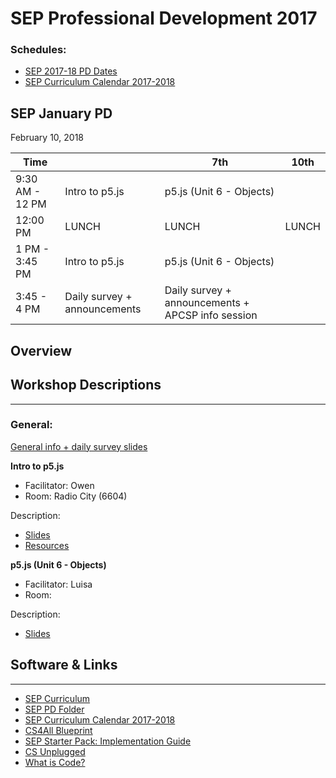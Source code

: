 # SEP Professional Development 2017

### Schedules:
* [SEP 2017-18 PD Dates](https://drive.google.com/open?id=0B3omYkYPfQ0yWXpHRlNla2NMM1U)
* [SEP Curriculum Calendar 2017-2018](https://drive.google.com/open?id=1tnvlHdIT_-7ACauHstNih9gdVIMJRoN4MNj_qMnnzM4)

## SEP January PD
February 10, 2018

| Time | | 7th | 10th
| -----|-------| ------- | --------| 
9:30 AM - 12 PM | Intro to p5.js | p5.js (Unit 6 - Objects) 
12:00 PM |LUNCH|LUNCH|LUNCH
1 PM - 3:45 PM | Intro to p5.js | p5.js (Unit 6 - Objects)
3:45 - 4 PM | Daily survey + announcements |Daily survey + announcements + APCSP info session

## Overview

## Workshop Descriptions
***
###  General:

[General info + daily survey slides]()


**Intro to p5.js**
* Facilitator: Owen
* Room: Radio City (6604)

Description:


* [Slides]()
* [Resources]()

**p5.js (Unit 6 - Objects)**
* Facilitator: Luisa
* Room: 

Description:


* [Slides]()


## <a name="links">Software & Links</a>
***

*   [SEP Curriculum](https://drive.google.com/open?id=0B8D2ft9M8qQCamQwZGpJMEU2TEk)
* [SEP PD Folder](https://drive.google.com/open?id=0B8D2ft9M8qQCYXY2V3VndWNob0E)
*   [SEP Curriculum Calendar 2017-2018](https://drive.google.com/open?id=1tnvlHdIT_-7ACauHstNih9gdVIMJRoN4MNj_qMnnzM4)
*   [CS4All Blueprint](http://blueprint.cs4all.nyc/)
*   [SEP Starter Pack: Implementation Guide](https://drive.google.com/a/strongschools.nyc/file/d/0B1tN9SuyE6fxOHJOZkxsYURPRHc/view)
*   [CS Unplugged](http://csunplugged.org/)
*   [What is Code?](https://www.bloomberg.com/graphics/2015-paul-ford-what-is-code/)
